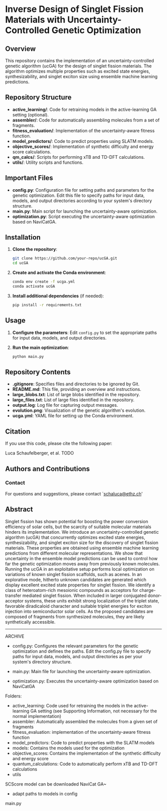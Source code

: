 # Inverse Design of Singlet Fission Materials with Uncertainty-Controlled Genetic Optimization

## Overview

This repository contains the implementation of an uncertainty-controlled genetic algorithm (ucGA) for the design of singlet fission materials. The algorithm optimizes multiple properties such as excited state energies, synthesizability, and singlet exciton size using ensemble machine learning predictions.

## Repository Structure

- **active_learning/**: Code for retraining models in the active-learning GA setting (optional).
- **assembler/**: Code for automatically assembling molecules from a set of fragments.
- **fitness_evaluation/**: Implementation of the uncertainty-aware fitness function.
- **model_predictors/**: Code to predict properties using SLATM models.
- **objective_scores/**: Implementation of synthetic difficulty and energy score calculations.
- **qm_calcs/**: Scripts for performing xTB and TD-DFT calculations.
- **utils/**: Utility scripts and functions.

## Important Files

- **config.py**: Configuration file for setting paths and parameters for the genetic optimization. Edit this file to specify paths for input data, models, and output directories according to your system's directory structure.
- **main.py**: Main script for launching the uncertainty-aware optimization.
- **optimization.py**: Script executing the uncertainty-aware optimization based on NaviCatGA.

## Installation

1. **Clone the repository**:
    ```bash
    git clone https://github.com/your-repo/ucGA.git
    cd ucGA
    ```

2. **Create and activate the Conda environment**:
    ```bash
    conda env create -f ucga.yml
    conda activate ucGA
    ```

3. **Install additional dependencies** (if needed):
    ```bash
    pip install -r requirements.txt
    ```

## Usage

1. **Configure the parameters**:
   Edit `config.py` to set the appropriate paths for input data, models, and output directories.

2. **Run the main optimization**:
    ```bash
    python main.py
    ```

## Repository Contents

- **.gitignore**: Specifies files and directories to be ignored by Git.
- **README.md**: This file, providing an overview and instructions.
- **large_blobs.txt**: List of large blobs identified in the repository.
- **large_files.txt**: List of large files identified in the repository.
- **output.log**: Log file for capturing output messages.
- **evolution.png**: Visualization of the genetic algorithm's evolution.
- **ucga.yml**: YAML file for setting up the Conda environment.

## Citation

If you use this code, please cite the following paper:

Luca Schaufelberger, et al. TODO

## Authors and Contributions

### Contact

For questions and suggestions, please contact `schaluca@ethz.ch'

## Abstract

Singlet fission has shown potential for boosting the power conversion efficiency of solar cells, but the scarcity of suitable molecular materials hinders its implementation. We introduce an uncertainty-controlled genetic algorithm (ucGA) that concurrently optimizes excited state energies, synthesizability, and singlet exciton size for the discovery of singlet fission materials. These properties are obtained using ensemble machine learning predictions from different molecular representations. We show that uncertainty in the ensemble model predictions can be used to control how far the genetic optimization moves away from previously known molecules. Running the ucGA in an exploitative setup performs local optimization on variations of known singlet fission scaffolds, such as acenes. In an explorative mode, hitherto unknown candidates are generated which display excellent excited state properties for singlet fission. We identify a class of heteroatom-rich mesoionic compounds as acceptors for charge-transfer mediated singlet fission. When included in larger conjugated donor-acceptor systems, these units exhibit strong localization of the triplet state, favorable diradicaloid character and suitable triplet energies for exciton injection into semiconductor solar cells. As the proposed candidates are composed of fragments from synthesized molecules, they are likely synthetically accessible.

---


ARCHIVE
- config.py: Configures the relevant parameters for the genetic optimization and defines the paths. Edit the config.py file to specify paths for input data, models, and output directories as per your system's directory structure.

- main.py: Main file for launching the uncertainty-aware optimization.

- optimization.py: Executes the uncertainty-aware optimization based on NaviCatGA

Folders:
- active_learning: Code used for retraining the models in the active-learning GA setting (see Supporting Information, not necessary for the normal implementation)
- assembler: Automatically assembled the molecules from a given set of fragments
- fitness_evaluation: implementation of the uncertainty-aware fitness function
- model_predictors: Code to predict properties with the SLATM models
- models: Contains the models used for the optimization
- objective_scores: Contains the implementation of the synthetic difficulty and energy score
- quantum_calculations: Code to automatically perform xTB and TD-DFT calculations
- utils


SCScore model can be downloaded
NaviCat GA~  



- adapt paths to models in config


main.py        
